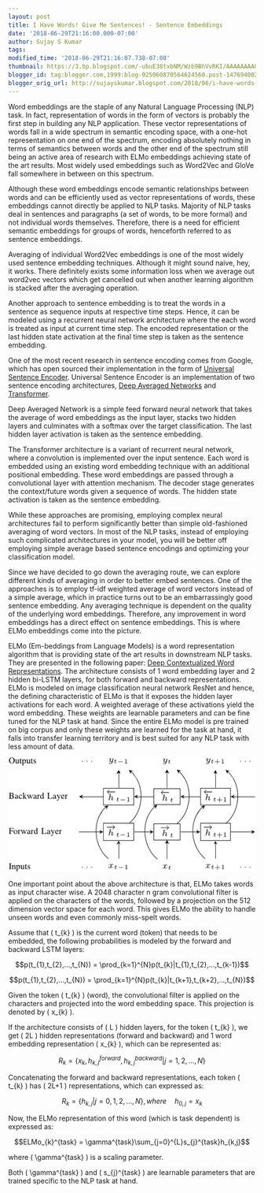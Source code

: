 ```yaml
---
layout: post
title: I Have Words! Give Me Sentences! - Sentence Embeddings
date: '2018-06-29T21:16:00.000-07:00'
author: Sujay S Kumar
tags: 
modified_time: '2018-06-29T21:16:07.738-07:00'
thumbnail: https://3.bp.blogspot.com/-ubuE38txbNM/Wzb9BhVvRKI/AAAAAAAAOZY/0xp9N8TTLaMxzLY2FsyySHKThgJ1c2lpwCLcBGAs/s72-c/ELMO.png
blogger_id: tag:blogger.com,1999:blog-925060870564624560.post-1476940022075810002
blogger_orig_url: http://sujayskumar.blogspot.com/2018/06/i-have-words-give-me-sentences-sentence.html
---
```


Word embeddings are the staple of any Natural Language Processing (NLP) task. In fact, representation of words in the form of vectors is probably the first step in building any NLP application. These vector representations of words fall in a wide spectrum in semantic encoding space, with a one-hot representation on one end of the spectrum, encoding absolutely nothing in terms of semantics between words and the other end of the spectrum still being an active area of research with ELMo embeddings achieving state of the art results. Most widely used embeddings such as Word2Vec and GloVe fall somewhere in between on this spectrum.

Although these word embeddings encode semantic relationships between words and can be efficiently used as vector representations of words, these embeddings cannot directly be applied to NLP tasks. Majority of NLP tasks deal in sentences and paragraphs (a set of words, to be more formal) and not individual words themselves. Therefore, there is a need for efficient semantic embeddings for groups of words, henceforth referred to as sentence embeddings.

Averaging of individual Word2Vec embeddings is one of the most widely used sentence embedding techniques. Although it might sound naive, hey, it works. There definitely exists some information loss when we average out word2vec vectors which get cancelled out when another learning algorithm is stacked after the averaging operation.

Another approach to sentence embedding is to treat the words in a sentence as sequence inputs at respective time steps. Hence, it can be modeled using a recurrent neural network architecture where the each word is treated as input at current time step. The encoded representation or the last hidden state activation at the final time step is taken as the sentence embedding.

One of the most recent research in sentence encoding comes from Google, which has open sourced their implementation in the form of [Universal Sentence Encoder](https://arxiv.org/pdf/1803.11175.pdf). Universal Sentence Encoder is an implementation of two sentence encoding architectures, [Deep Averaged Networks](https://www.cs.umd.edu/~miyyer/pubs/2015_acl_dan.pdf) and [Transformer](https://arxiv.org/pdf/1706.03762.pdf).

Deep Averaged Network is a simple feed forward neural network that takes the average of word embeddings as the input layer, stacks two hidden layers and culminates with a softmax over the target classification. The last hidden layer activation is taken as the sentence embedding.

The Transformer architecture is a variant of recurrent neural network, where a convolution is implemented over the input sentence. Each word is embedded using an existing word embedding technique with an additional positional embedding. These word embeddings are passed through a convolutional layer with attention mechanism. The decoder stage generates the context/future words given a sequence of words. The hidden state activation is taken as the sentence embedding.

While these approaches are promising, employing complex neural architectures fail to perform significantly better than simple old-fashioned averaging of word vectors. In most of the NLP tasks, instead of employing such complicated architectures in your model, you will be better off employing simple average based sentence encodings and optimizing your classification model.

Since we have decided to go down the averaging route, we can explore different kinds of averaging in order to better embed sentences. One of the approaches is to employ tf-idf weighted average of word vectors instead of a simple average, which in practice turns out to be an embarrassingly good sentence embedding. Any averaging technique is dependent on the quality of the underlying word embeddings. Therefore, any improvement in word embeddings has a direct effect on sentence embeddings. This is where ELMo embeddings come into the picture.

ELMo  (Em-beddings from Language Models) is a word representation algorithm that is providing state of the art results in downstream NLP tasks. They are presented in the following paper: [Deep Contextualized Word Representations](https://arxiv.org/pdf/1802.05365.pdf). The architecture consists of 1 word embedding layer and 2 hidden bi-LSTM layers, for both forward and backward representations. ELMo is modeled on image classification neural network ResNet and hence, the defining characteristic of ELMo is that it exposes the hidden layer activations for each word. A weighted average of these activations yield the word embedding. These weights are learnable parameters and can be fine tuned for the NLP task at hand. Since the entire ELMo model is pre trained on big corpus and only these weights are learned for the task at hand, it falls into transfer learning territory and is best suited for any NLP task with less amount of data.


![img](/assets/elmo/ELMO.png)


One important point about the above architecture is that, ELMo takes words as input character wise. A 2048 character n gram convolutional filter is applied on the characters of the words, followed by a projection on the 512 dimension vector space for each word. This gives ELMo the ability to handle unseen words and even commonly miss-spelt words.

Assume that \( t_{k} \) is the current word (token) that needs to be embedded, the following probabilities is modeled by the forward and backward LSTM layers:

$$p(t_{1},t_{2},...,t_{N}) = \prod_{k=1}^{N}p(t_{k}|t_{1},t_{2},...,t_{k-1})$$

$$p(t_{1},t_{2},...,t_{N}) = \prod_{k=1}^{N}p(t_{k}|t_{k+1},t_{k+2},...,t_{N})$$

Given the token \( t_{k} \) (word), the convolutional filter is applied on the characters and projected into the word embedding space. This projection is denoted by \( x_{k} \).

If the architecture consists of \( L \) hidden layers, for the token \( t_{k} \), we get \( 2L \) hidden representations (forward and backward) and 1 word embedding representation \( x_{k} \), which can be represented as:

$$R_{k} = \{x_{k}, h_{k,j}^{forward}, h_{k,j}^{backward} | j=1,2,...,N\}$$

Concatenating the forward and backward representations, each token \( t_{k} \) has \( 2L+1 \) representations, which can expressed as:

$$R_{k} = \{h_{k,j} | j=0,1,2,...,N\}, where \quad h_{0,j}=x_{k}$$

Now, the ELMo representation of this word (which is task dependent) is expressed as:

$$ELMo_{k}^{task} = \gamma^{task}\sum_{j=0}^{L}s_{j}^{task}h_{k,j}$$

where \( \gamma^{task} \) is a scaling parameter.

Both \( \gamma^{task} \) and \( s_{j}^{task} \) are learnable parameters that are trained specific to the NLP task at hand.
